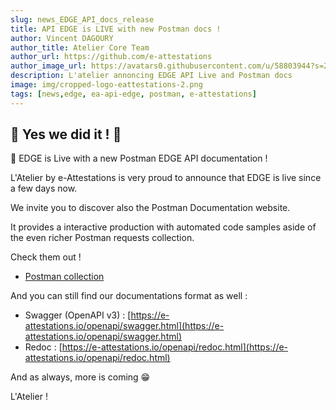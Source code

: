 ```yaml
---
slug: news_EDGE_API_docs_release
title: API EDGE is LIVE with new Postman docs !
author: Vincent DAGOURY
author_title: Atelier Core Team
author_url: https://github.com/e-attestations
author_image_url: https://avatars0.githubusercontent.com/u/58803944?s=200&v=4
description: L'atelier annoncing EDGE API Live and Postman docs
image: img/cropped-logo-eattestations-2.png
tags: [news,edge, ea-api-edge, postman, e-attestations]
---
```


## 🎉 Yes we did it !  🎉

🚀 EDGE is Live with a new Postman EDGE API documentation !

<!--truncate-->

L'Atelier by e-Attestations is very proud to announce that EDGE is live since a few days now. 

We invite you to discover also the Postman Documentation website.

It provides a interactive production with automated code samples aside of the even richer Postman requests collection.

Check them out ! 

- [Postman collection](https://documenter.getpostman.com/view/3000526/TVKD3xcz)


And you can still find our documentations format as well :

- Swagger (OpenAPI v3) : [https://e-attestations.io/openapi/swagger.html](https://e-attestations.io/openapi/swagger.html)
- Redoc : [https://e-attestations.io/openapi/redoc.html](https://e-attestations.io/openapi/redoc.html)


And as always, more is coming 😁

L'Atelier !